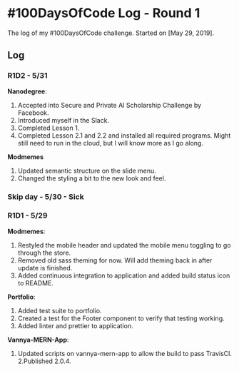 # #100DaysOfCode Log - Round 1

The log of my #100DaysOfCode challenge. Started on [May 29, 2019].

## Log

### R1D2 - 5/31

**Nanodegree**:

1. Accepted into Secure and Private AI Scholarship Challenge by Facebook.
2. Introduced myself in the Slack.
3. Completed Lesson 1.
4. Completed Lesson 2.1 and 2.2 and installed all required programs. Might still need to run in the cloud, but I will know more as I go along.

**Modmemes**

1. Updated semantic structure on the slide menu.
2. Changed the styling a bit to the new look and feel.

### Skip day - 5/30 - Sick

### R1D1 - 5/29

**Modmemes**:

1. Restyled the mobile header and updated the mobile menu toggling to go through the store.
2. Removed old sass theming for now. Will add theming back in after update is finished.
3. Added continuous integration to application and added build status icon to README.

**Portfolio**:

1. Added test suite to portfolio.
2. Created a test for the Footer component to verify that testing working.
3. Added linter and prettier to application.

**Vannya-MERN-App**:

1. Updated scripts on vannya-mern-app to allow the build to pass TravisCI.
   2.Published 2.0.4.
